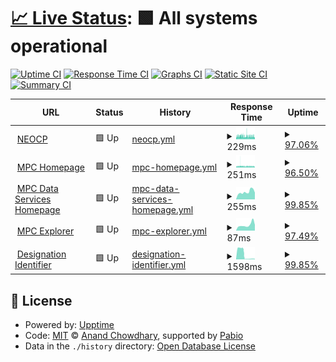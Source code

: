 # [📈 Live Status](https://demo.upptime.js.org): <!--live status--> **🟩 All systems operational**

[![Uptime CI](https://github.com/Smithsonian/upptime/workflows/Uptime%20CI/badge.svg)](https://github.com/Smithsonian/upptime/actions?query=workflow%3A%22Uptime+CI%22)
[![Response Time CI](https://github.com/Smithsonian/upptime/workflows/Response%20Time%20CI/badge.svg)](https://github.com/Smithsonian/upptime/actions?query=workflow%3A%22Response+Time+CI%22)
[![Graphs CI](https://github.com/Smithsonian/upptime/workflows/Graphs%20CI/badge.svg)](https://github.com/Smithsonian/upptime/actions?query=workflow%3A%22Graphs+CI%22)
[![Static Site CI](https://github.com/Smithsonian/upptime/workflows/Static%20Site%20CI/badge.svg)](https://github.com/Smithsonian/upptime/actions?query=workflow%3A%22Static+Site+CI%22)
[![Summary CI](https://github.com/Smithsonian/upptime/workflows/Summary%20CI/badge.svg)](https://github.com/Smithsonian/upptime/actions?query=workflow%3A%22Summary+CI%22)

<!--start: status pages-->
<!-- This summary is generated by Upptime (https://github.com/upptime/upptime) -->
<!-- Do not edit this manually, your changes will be overwritten -->
<!-- prettier-ignore -->
| URL | Status | History | Response Time | Uptime |
| --- | ------ | ------- | ------------- | ------ |
| <img alt="" src="https://icons.duckduckgo.com/ip3/minorplanetcenter.net.ico" height="13"> [NEOCP](https://minorplanetcenter.net/iau/NEO/toconfirm_tabular.html) | 🟩 Up | [neocp.yml](https://github.com/Smithsonian/upptime/commits/HEAD/history/neocp.yml) | <details><summary><img alt="Response time graph" src="./graphs/neocp/response-time-week.png" height="20"> 229ms</summary><br><a href="https://status.minorplanetcenter.net/history/neocp"><img alt="Response time 250" src="https://img.shields.io/endpoint?url=https%3A%2F%2Fraw.githubusercontent.com%2FSmithsonian%2Fupptime%2FHEAD%2Fapi%2Fneocp%2Fresponse-time.json"></a><br><a href="https://status.minorplanetcenter.net/history/neocp"><img alt="24-hour response time 272" src="https://img.shields.io/endpoint?url=https%3A%2F%2Fraw.githubusercontent.com%2FSmithsonian%2Fupptime%2FHEAD%2Fapi%2Fneocp%2Fresponse-time-day.json"></a><br><a href="https://status.minorplanetcenter.net/history/neocp"><img alt="7-day response time 229" src="https://img.shields.io/endpoint?url=https%3A%2F%2Fraw.githubusercontent.com%2FSmithsonian%2Fupptime%2FHEAD%2Fapi%2Fneocp%2Fresponse-time-week.json"></a><br><a href="https://status.minorplanetcenter.net/history/neocp"><img alt="30-day response time 250" src="https://img.shields.io/endpoint?url=https%3A%2F%2Fraw.githubusercontent.com%2FSmithsonian%2Fupptime%2FHEAD%2Fapi%2Fneocp%2Fresponse-time-month.json"></a><br><a href="https://status.minorplanetcenter.net/history/neocp"><img alt="1-year response time 250" src="https://img.shields.io/endpoint?url=https%3A%2F%2Fraw.githubusercontent.com%2FSmithsonian%2Fupptime%2FHEAD%2Fapi%2Fneocp%2Fresponse-time-year.json"></a></details> | <details><summary><a href="https://status.minorplanetcenter.net/history/neocp">97.06%</a></summary><a href="https://status.minorplanetcenter.net/history/neocp"><img alt="All-time uptime 97.68%" src="https://img.shields.io/endpoint?url=https%3A%2F%2Fraw.githubusercontent.com%2FSmithsonian%2Fupptime%2FHEAD%2Fapi%2Fneocp%2Fuptime.json"></a><br><a href="https://status.minorplanetcenter.net/history/neocp"><img alt="24-hour uptime 94.47%" src="https://img.shields.io/endpoint?url=https%3A%2F%2Fraw.githubusercontent.com%2FSmithsonian%2Fupptime%2FHEAD%2Fapi%2Fneocp%2Fuptime-day.json"></a><br><a href="https://status.minorplanetcenter.net/history/neocp"><img alt="7-day uptime 97.06%" src="https://img.shields.io/endpoint?url=https%3A%2F%2Fraw.githubusercontent.com%2FSmithsonian%2Fupptime%2FHEAD%2Fapi%2Fneocp%2Fuptime-week.json"></a><br><a href="https://status.minorplanetcenter.net/history/neocp"><img alt="30-day uptime 97.55%" src="https://img.shields.io/endpoint?url=https%3A%2F%2Fraw.githubusercontent.com%2FSmithsonian%2Fupptime%2FHEAD%2Fapi%2Fneocp%2Fuptime-month.json"></a><br><a href="https://status.minorplanetcenter.net/history/neocp"><img alt="1-year uptime 97.68%" src="https://img.shields.io/endpoint?url=https%3A%2F%2Fraw.githubusercontent.com%2FSmithsonian%2Fupptime%2FHEAD%2Fapi%2Fneocp%2Fuptime-year.json"></a></details>
| <img alt="" src="https://icons.duckduckgo.com/ip3/www.minorplanetcenter.net.ico" height="13"> [MPC Homepage](https://www.minorplanetcenter.net) | 🟩 Up | [mpc-homepage.yml](https://github.com/Smithsonian/upptime/commits/HEAD/history/mpc-homepage.yml) | <details><summary><img alt="Response time graph" src="./graphs/mpc-homepage/response-time-week.png" height="20"> 251ms</summary><br><a href="https://status.minorplanetcenter.net/history/mpc-homepage"><img alt="Response time 252" src="https://img.shields.io/endpoint?url=https%3A%2F%2Fraw.githubusercontent.com%2FSmithsonian%2Fupptime%2FHEAD%2Fapi%2Fmpc-homepage%2Fresponse-time.json"></a><br><a href="https://status.minorplanetcenter.net/history/mpc-homepage"><img alt="24-hour response time 387" src="https://img.shields.io/endpoint?url=https%3A%2F%2Fraw.githubusercontent.com%2FSmithsonian%2Fupptime%2FHEAD%2Fapi%2Fmpc-homepage%2Fresponse-time-day.json"></a><br><a href="https://status.minorplanetcenter.net/history/mpc-homepage"><img alt="7-day response time 251" src="https://img.shields.io/endpoint?url=https%3A%2F%2Fraw.githubusercontent.com%2FSmithsonian%2Fupptime%2FHEAD%2Fapi%2Fmpc-homepage%2Fresponse-time-week.json"></a><br><a href="https://status.minorplanetcenter.net/history/mpc-homepage"><img alt="30-day response time 252" src="https://img.shields.io/endpoint?url=https%3A%2F%2Fraw.githubusercontent.com%2FSmithsonian%2Fupptime%2FHEAD%2Fapi%2Fmpc-homepage%2Fresponse-time-month.json"></a><br><a href="https://status.minorplanetcenter.net/history/mpc-homepage"><img alt="1-year response time 252" src="https://img.shields.io/endpoint?url=https%3A%2F%2Fraw.githubusercontent.com%2FSmithsonian%2Fupptime%2FHEAD%2Fapi%2Fmpc-homepage%2Fresponse-time-year.json"></a></details> | <details><summary><a href="https://status.minorplanetcenter.net/history/mpc-homepage">96.50%</a></summary><a href="https://status.minorplanetcenter.net/history/mpc-homepage"><img alt="All-time uptime 97.53%" src="https://img.shields.io/endpoint?url=https%3A%2F%2Fraw.githubusercontent.com%2FSmithsonian%2Fupptime%2FHEAD%2Fapi%2Fmpc-homepage%2Fuptime.json"></a><br><a href="https://status.minorplanetcenter.net/history/mpc-homepage"><img alt="24-hour uptime 90.59%" src="https://img.shields.io/endpoint?url=https%3A%2F%2Fraw.githubusercontent.com%2FSmithsonian%2Fupptime%2FHEAD%2Fapi%2Fmpc-homepage%2Fuptime-day.json"></a><br><a href="https://status.minorplanetcenter.net/history/mpc-homepage"><img alt="7-day uptime 96.50%" src="https://img.shields.io/endpoint?url=https%3A%2F%2Fraw.githubusercontent.com%2FSmithsonian%2Fupptime%2FHEAD%2Fapi%2Fmpc-homepage%2Fuptime-week.json"></a><br><a href="https://status.minorplanetcenter.net/history/mpc-homepage"><img alt="30-day uptime 97.40%" src="https://img.shields.io/endpoint?url=https%3A%2F%2Fraw.githubusercontent.com%2FSmithsonian%2Fupptime%2FHEAD%2Fapi%2Fmpc-homepage%2Fuptime-month.json"></a><br><a href="https://status.minorplanetcenter.net/history/mpc-homepage"><img alt="1-year uptime 97.53%" src="https://img.shields.io/endpoint?url=https%3A%2F%2Fraw.githubusercontent.com%2FSmithsonian%2Fupptime%2FHEAD%2Fapi%2Fmpc-homepage%2Fuptime-year.json"></a></details>
| <img alt="" src="https://icons.duckduckgo.com/ip3/data.minorplanetcenter.net.ico" height="13"> [MPC Data Services Homepage](https://data.minorplanetcenter.net/) | 🟩 Up | [mpc-data-services-homepage.yml](https://github.com/Smithsonian/upptime/commits/HEAD/history/mpc-data-services-homepage.yml) | <details><summary><img alt="Response time graph" src="./graphs/mpc-data-services-homepage/response-time-week.png" height="20"> 255ms</summary><br><a href="https://status.minorplanetcenter.net/history/mpc-data-services-homepage"><img alt="Response time 285" src="https://img.shields.io/endpoint?url=https%3A%2F%2Fraw.githubusercontent.com%2FSmithsonian%2Fupptime%2FHEAD%2Fapi%2Fmpc-data-services-homepage%2Fresponse-time.json"></a><br><a href="https://status.minorplanetcenter.net/history/mpc-data-services-homepage"><img alt="24-hour response time 236" src="https://img.shields.io/endpoint?url=https%3A%2F%2Fraw.githubusercontent.com%2FSmithsonian%2Fupptime%2FHEAD%2Fapi%2Fmpc-data-services-homepage%2Fresponse-time-day.json"></a><br><a href="https://status.minorplanetcenter.net/history/mpc-data-services-homepage"><img alt="7-day response time 255" src="https://img.shields.io/endpoint?url=https%3A%2F%2Fraw.githubusercontent.com%2FSmithsonian%2Fupptime%2FHEAD%2Fapi%2Fmpc-data-services-homepage%2Fresponse-time-week.json"></a><br><a href="https://status.minorplanetcenter.net/history/mpc-data-services-homepage"><img alt="30-day response time 294" src="https://img.shields.io/endpoint?url=https%3A%2F%2Fraw.githubusercontent.com%2FSmithsonian%2Fupptime%2FHEAD%2Fapi%2Fmpc-data-services-homepage%2Fresponse-time-month.json"></a><br><a href="https://status.minorplanetcenter.net/history/mpc-data-services-homepage"><img alt="1-year response time 285" src="https://img.shields.io/endpoint?url=https%3A%2F%2Fraw.githubusercontent.com%2FSmithsonian%2Fupptime%2FHEAD%2Fapi%2Fmpc-data-services-homepage%2Fresponse-time-year.json"></a></details> | <details><summary><a href="https://status.minorplanetcenter.net/history/mpc-data-services-homepage">99.85%</a></summary><a href="https://status.minorplanetcenter.net/history/mpc-data-services-homepage"><img alt="All-time uptime 99.97%" src="https://img.shields.io/endpoint?url=https%3A%2F%2Fraw.githubusercontent.com%2FSmithsonian%2Fupptime%2FHEAD%2Fapi%2Fmpc-data-services-homepage%2Fuptime.json"></a><br><a href="https://status.minorplanetcenter.net/history/mpc-data-services-homepage"><img alt="24-hour uptime 100.00%" src="https://img.shields.io/endpoint?url=https%3A%2F%2Fraw.githubusercontent.com%2FSmithsonian%2Fupptime%2FHEAD%2Fapi%2Fmpc-data-services-homepage%2Fuptime-day.json"></a><br><a href="https://status.minorplanetcenter.net/history/mpc-data-services-homepage"><img alt="7-day uptime 99.85%" src="https://img.shields.io/endpoint?url=https%3A%2F%2Fraw.githubusercontent.com%2FSmithsonian%2Fupptime%2FHEAD%2Fapi%2Fmpc-data-services-homepage%2Fuptime-week.json"></a><br><a href="https://status.minorplanetcenter.net/history/mpc-data-services-homepage"><img alt="30-day uptime 99.97%" src="https://img.shields.io/endpoint?url=https%3A%2F%2Fraw.githubusercontent.com%2FSmithsonian%2Fupptime%2FHEAD%2Fapi%2Fmpc-data-services-homepage%2Fuptime-month.json"></a><br><a href="https://status.minorplanetcenter.net/history/mpc-data-services-homepage"><img alt="1-year uptime 99.97%" src="https://img.shields.io/endpoint?url=https%3A%2F%2Fraw.githubusercontent.com%2FSmithsonian%2Fupptime%2FHEAD%2Fapi%2Fmpc-data-services-homepage%2Fuptime-year.json"></a></details>
| <img alt="" src="https://icons.duckduckgo.com/ip3/data.minorplanetcenter.net.ico" height="13"> [MPC Explorer](https://data.minorplanetcenter.net/explorer/) | 🟩 Up | [mpc-explorer.yml](https://github.com/Smithsonian/upptime/commits/HEAD/history/mpc-explorer.yml) | <details><summary><img alt="Response time graph" src="./graphs/mpc-explorer/response-time-week.png" height="20"> 87ms</summary><br><a href="https://status.minorplanetcenter.net/history/mpc-explorer"><img alt="Response time 95" src="https://img.shields.io/endpoint?url=https%3A%2F%2Fraw.githubusercontent.com%2FSmithsonian%2Fupptime%2FHEAD%2Fapi%2Fmpc-explorer%2Fresponse-time.json"></a><br><a href="https://status.minorplanetcenter.net/history/mpc-explorer"><img alt="24-hour response time 87" src="https://img.shields.io/endpoint?url=https%3A%2F%2Fraw.githubusercontent.com%2FSmithsonian%2Fupptime%2FHEAD%2Fapi%2Fmpc-explorer%2Fresponse-time-day.json"></a><br><a href="https://status.minorplanetcenter.net/history/mpc-explorer"><img alt="7-day response time 87" src="https://img.shields.io/endpoint?url=https%3A%2F%2Fraw.githubusercontent.com%2FSmithsonian%2Fupptime%2FHEAD%2Fapi%2Fmpc-explorer%2Fresponse-time-week.json"></a><br><a href="https://status.minorplanetcenter.net/history/mpc-explorer"><img alt="30-day response time 96" src="https://img.shields.io/endpoint?url=https%3A%2F%2Fraw.githubusercontent.com%2FSmithsonian%2Fupptime%2FHEAD%2Fapi%2Fmpc-explorer%2Fresponse-time-month.json"></a><br><a href="https://status.minorplanetcenter.net/history/mpc-explorer"><img alt="1-year response time 95" src="https://img.shields.io/endpoint?url=https%3A%2F%2Fraw.githubusercontent.com%2FSmithsonian%2Fupptime%2FHEAD%2Fapi%2Fmpc-explorer%2Fresponse-time-year.json"></a></details> | <details><summary><a href="https://status.minorplanetcenter.net/history/mpc-explorer">97.49%</a></summary><a href="https://status.minorplanetcenter.net/history/mpc-explorer"><img alt="All-time uptime 99.43%" src="https://img.shields.io/endpoint?url=https%3A%2F%2Fraw.githubusercontent.com%2FSmithsonian%2Fupptime%2FHEAD%2Fapi%2Fmpc-explorer%2Fuptime.json"></a><br><a href="https://status.minorplanetcenter.net/history/mpc-explorer"><img alt="24-hour uptime 83.45%" src="https://img.shields.io/endpoint?url=https%3A%2F%2Fraw.githubusercontent.com%2FSmithsonian%2Fupptime%2FHEAD%2Fapi%2Fmpc-explorer%2Fuptime-day.json"></a><br><a href="https://status.minorplanetcenter.net/history/mpc-explorer"><img alt="7-day uptime 97.49%" src="https://img.shields.io/endpoint?url=https%3A%2F%2Fraw.githubusercontent.com%2FSmithsonian%2Fupptime%2FHEAD%2Fapi%2Fmpc-explorer%2Fuptime-week.json"></a><br><a href="https://status.minorplanetcenter.net/history/mpc-explorer"><img alt="30-day uptime 99.42%" src="https://img.shields.io/endpoint?url=https%3A%2F%2Fraw.githubusercontent.com%2FSmithsonian%2Fupptime%2FHEAD%2Fapi%2Fmpc-explorer%2Fuptime-month.json"></a><br><a href="https://status.minorplanetcenter.net/history/mpc-explorer"><img alt="1-year uptime 99.43%" src="https://img.shields.io/endpoint?url=https%3A%2F%2Fraw.githubusercontent.com%2FSmithsonian%2Fupptime%2FHEAD%2Fapi%2Fmpc-explorer%2Fuptime-year.json"></a></details>
| <img alt="" src="https://icons.duckduckgo.com/ip3/data.minorplanetcenter.net.ico" height="13"> [Designation Identifier](https://data.minorplanetcenter.net/api/query-identifier) | 🟩 Up | [designation-identifier.yml](https://github.com/Smithsonian/upptime/commits/HEAD/history/designation-identifier.yml) | <details><summary><img alt="Response time graph" src="./graphs/designation-identifier/response-time-week.png" height="20"> 1598ms</summary><br><a href="https://status.minorplanetcenter.net/history/designation-identifier"><img alt="Response time 737" src="https://img.shields.io/endpoint?url=https%3A%2F%2Fraw.githubusercontent.com%2FSmithsonian%2Fupptime%2FHEAD%2Fapi%2Fdesignation-identifier%2Fresponse-time.json"></a><br><a href="https://status.minorplanetcenter.net/history/designation-identifier"><img alt="24-hour response time 165" src="https://img.shields.io/endpoint?url=https%3A%2F%2Fraw.githubusercontent.com%2FSmithsonian%2Fupptime%2FHEAD%2Fapi%2Fdesignation-identifier%2Fresponse-time-day.json"></a><br><a href="https://status.minorplanetcenter.net/history/designation-identifier"><img alt="7-day response time 1598" src="https://img.shields.io/endpoint?url=https%3A%2F%2Fraw.githubusercontent.com%2FSmithsonian%2Fupptime%2FHEAD%2Fapi%2Fdesignation-identifier%2Fresponse-time-week.json"></a><br><a href="https://status.minorplanetcenter.net/history/designation-identifier"><img alt="30-day response time 851" src="https://img.shields.io/endpoint?url=https%3A%2F%2Fraw.githubusercontent.com%2FSmithsonian%2Fupptime%2FHEAD%2Fapi%2Fdesignation-identifier%2Fresponse-time-month.json"></a><br><a href="https://status.minorplanetcenter.net/history/designation-identifier"><img alt="1-year response time 737" src="https://img.shields.io/endpoint?url=https%3A%2F%2Fraw.githubusercontent.com%2FSmithsonian%2Fupptime%2FHEAD%2Fapi%2Fdesignation-identifier%2Fresponse-time-year.json"></a></details> | <details><summary><a href="https://status.minorplanetcenter.net/history/designation-identifier">99.85%</a></summary><a href="https://status.minorplanetcenter.net/history/designation-identifier"><img alt="All-time uptime 99.97%" src="https://img.shields.io/endpoint?url=https%3A%2F%2Fraw.githubusercontent.com%2FSmithsonian%2Fupptime%2FHEAD%2Fapi%2Fdesignation-identifier%2Fuptime.json"></a><br><a href="https://status.minorplanetcenter.net/history/designation-identifier"><img alt="24-hour uptime 100.00%" src="https://img.shields.io/endpoint?url=https%3A%2F%2Fraw.githubusercontent.com%2FSmithsonian%2Fupptime%2FHEAD%2Fapi%2Fdesignation-identifier%2Fuptime-day.json"></a><br><a href="https://status.minorplanetcenter.net/history/designation-identifier"><img alt="7-day uptime 99.85%" src="https://img.shields.io/endpoint?url=https%3A%2F%2Fraw.githubusercontent.com%2FSmithsonian%2Fupptime%2FHEAD%2Fapi%2Fdesignation-identifier%2Fuptime-week.json"></a><br><a href="https://status.minorplanetcenter.net/history/designation-identifier"><img alt="30-day uptime 99.97%" src="https://img.shields.io/endpoint?url=https%3A%2F%2Fraw.githubusercontent.com%2FSmithsonian%2Fupptime%2FHEAD%2Fapi%2Fdesignation-identifier%2Fuptime-month.json"></a><br><a href="https://status.minorplanetcenter.net/history/designation-identifier"><img alt="1-year uptime 99.97%" src="https://img.shields.io/endpoint?url=https%3A%2F%2Fraw.githubusercontent.com%2FSmithsonian%2Fupptime%2FHEAD%2Fapi%2Fdesignation-identifier%2Fuptime-year.json"></a></details>

<!--end: status pages-->

## 📄 License

- Powered by: [Upptime](https://github.com/upptime/upptime)
- Code: [MIT](./LICENSE) © [Anand Chowdhary](https://anandchowdhary.com), supported by [Pabio](https://pabio.com)
- Data in the `./history` directory: [Open Database License](https://opendatacommons.org/licenses/odbl/1-0/)
